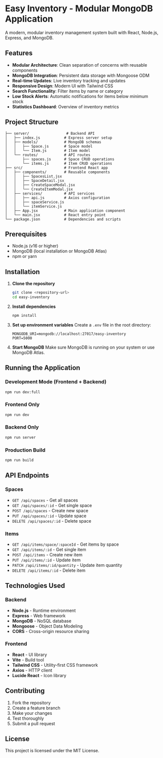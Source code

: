 # Easy Inventory - Modular MongoDB Application

A modern, modular inventory management system built with React, Node.js, Express, and MongoDB.

## Features

- **Modular Architecture**: Clean separation of concerns with reusable components
- **MongoDB Integration**: Persistent data storage with Mongoose ODM
- **Real-time Updates**: Live inventory tracking and updates
- **Responsive Design**: Modern UI with Tailwind CSS
- **Search Functionality**: Filter items by name or category
- **Low Stock Alerts**: Automatic notifications for items below minimum stock
- **Statistics Dashboard**: Overview of inventory metrics

## Project Structure

```
├── server/                 # Backend API
│   ├── index.js           # Express server setup
│   ├── models/            # MongoDB schemas
│   │   ├── Space.js       # Space model
│   │   └── Item.js        # Item model
│   └── routes/            # API routes
│       ├── spaces.js      # Space CRUD operations
│       └── items.js       # Item CRUD operations
├── src/                   # Frontend React app
│   ├── components/        # Reusable components
│   │   ├── SpacesList.jsx
│   │   ├── SpaceDetail.jsx
│   │   ├── CreateSpaceModal.jsx
│   │   └── CreateItemModal.jsx
│   ├── services/          # API services
│   │   ├── api.js         # Axios configuration
│   │   ├── spaceService.js
│   │   └── itemService.js
│   ├── App.jsx            # Main application component
│   └── main.jsx           # React entry point
└── package.json           # Dependencies and scripts
```

## Prerequisites

- Node.js (v16 or higher)
- MongoDB (local installation or MongoDB Atlas)
- npm or yarn

## Installation

1. **Clone the repository**
   ```bash
   git clone <repository-url>
   cd easy-inventory
   ```

2. **Install dependencies**
   ```bash
   npm install
   ```

3. **Set up environment variables**
   Create a `.env` file in the root directory:
   ```env
   MONGODB_URI=mongodb://localhost:27017/easy-inventory
   PORT=5000
   ```

4. **Start MongoDB**
   Make sure MongoDB is running on your system or use MongoDB Atlas.

## Running the Application

### Development Mode (Frontend + Backend)
```bash
npm run dev:full
```

### Frontend Only
```bash
npm run dev
```

### Backend Only
```bash
npm run server
```

### Production Build
```bash
npm run build
```

## API Endpoints

### Spaces
- `GET /api/spaces` - Get all spaces
- `GET /api/spaces/:id` - Get single space
- `POST /api/spaces` - Create new space
- `PUT /api/spaces/:id` - Update space
- `DELETE /api/spaces/:id` - Delete space

### Items
- `GET /api/items/space/:spaceId` - Get items by space
- `GET /api/items/:id` - Get single item
- `POST /api/items` - Create new item
- `PUT /api/items/:id` - Update item
- `PATCH /api/items/:id/quantity` - Update item quantity
- `DELETE /api/items/:id` - Delete item

## Technologies Used

### Backend
- **Node.js** - Runtime environment
- **Express** - Web framework
- **MongoDB** - NoSQL database
- **Mongoose** - Object Data Modeling
- **CORS** - Cross-origin resource sharing

### Frontend
- **React** - UI library
- **Vite** - Build tool
- **Tailwind CSS** - Utility-first CSS framework
- **Axios** - HTTP client
- **Lucide React** - Icon library

## Contributing

1. Fork the repository
2. Create a feature branch
3. Make your changes
4. Test thoroughly
5. Submit a pull request

## License

This project is licensed under the MIT License.
